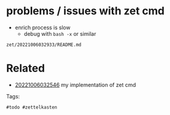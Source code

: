 # problems / issues with zet cmd

- enrich process is slow
  - debug with `bash -x` or similar

` zet/20221006032933/README.md `

# Related

- [20221006032546](/zet/20221006032546/README.md) my implementation of zet cmd

Tags:

    #todo #zettelkasten 
